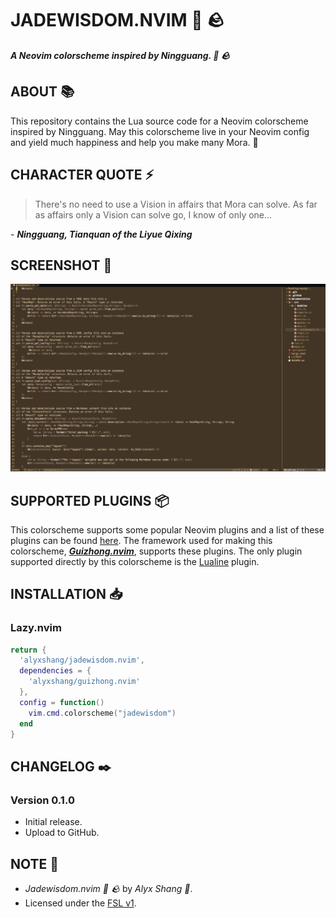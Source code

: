 # JADEWISDOM.NVIM :gem: :rock:

***A Neovim colorscheme inspired by Ningguang. :gem: :rock:***

## ABOUT :books:

This repository contains the Lua source code for a Neovim colorscheme inspired by Ningguang. 
May this colorscheme live in your Neovim config and yield much happiness and help you make many Mora. :gem:

## CHARACTER QUOTE :zap:

> There's no need to use a Vision in affairs that Mora can solve. 
> As far as affairs only a Vision can solve go, I know of only one...

\- ***Ningguang, Tianquan of the Liyue Qixing***

## SCREENSHOT :camera_flash:

<p align="center">
 <img src="images/screenie.png"/>
</p>

## SUPPORTED PLUGINS :package:

This colorscheme supports some popular Neovim plugins and a list of these plugins can be found [here](https://github.com/alyxshang/guizhong.nvim). The framework used for making this colorscheme, ***[Guizhong.nvim](https://github.com/alyxshang/guizhong.nvim)***, supports these plugins. The only plugin supported directly by this colorscheme is the [Lualine](https://github.com/nvim-lualine/lualine.nvim) plugin.

## INSTALLATION :inbox_tray:

### Lazy.nvim

```Lua
return {
  'alyxshang/jadewisdom.nvim',
  dependencies = {
    'alyxshang/guizhong.nvim'
  },
  config = function()
    vim.cmd.colorscheme("jadewisdom")
  end
}
```

## CHANGELOG :black_nib:

### Version 0.1.0

- Initial release.
- Upload to GitHub.

## NOTE :scroll:

- *Jadewisdom.nvim :gem: :rock:* by *Alyx Shang :black_heart:*.
- Licensed under the [FSL v1](https://github.com/alyxshang/fair-software-license).
